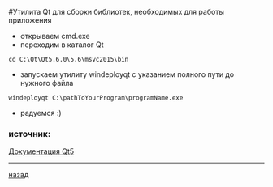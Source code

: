 #Утилита Qt для сборки библиотек, необходимых для работы приложения
- открываем cmd.exe
- переходим в каталог Qt
```
cd C:\Qt\Qt5.6.0\5.6\msvc2015\bin
```
- запускаем утилиту windeployqt с указанием полного пути до нужного файла
```
windeployqt C:\pathToYourProgram\programName.exe
```
- радуемся :)

### источник:
[Документация Qt5](http://doc.qt.io/qt-5/windows-deployment.html)

----------------------
[назад](../README.md)
